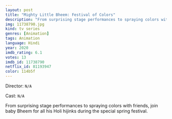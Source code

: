 ```yaml
---
layout: post
title: "Mighty Little Bheem: Festival of Colors"
description: "From surprising stage performances to spraying colors with friends, join baby Bheem for all his Holi hijinks during the special spring festival..."
img: 11738790.jpg
kind: tv series
genres: [Animation]
tags: Animation 
language: Hindi
year: 2020
imdb_rating: 6.1
votes: 13
imdb_id: 11738790
netflix_id: 81193947
color: 114b5f
---
```

Director: `N/A`  

Cast: `N/A` 

From surprising stage performances to spraying colors with friends, join baby Bheem for all his Holi hijinks during the special spring festival.